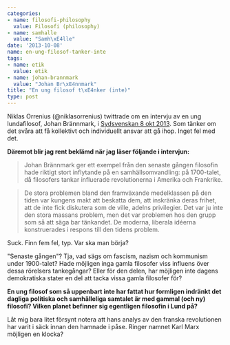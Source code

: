 ```yaml
---
categories:
- name: filosofi-philosophy
  value: Filosofi (philosophy)
- name: samhalle
  value: "Samh\xE4lle"
date: '2013-10-08'
name: en-ung-filosof-tanker-inte
tags:
- name: etik
  value: etik
- name: johan-brannmark
  value: "Johan Br\xE4nnmark"
title: "En ung filosof t\xE4nker (inte)"
type: post
---
```

Niklas Orrenius (@niklasorrenius) twittrade om en intervju av en ung lundafilosof, Johan Brännmark, i [Sydsvenskan 8 okt 2013](http://www.sydsvenskan.se/sverige/filosofen-ett-nytt-satt-att-tanka-behovs/). Som tänker om det svåra att få kollektivt och individuellt ansvar att gå ihop. Inget fel med det.

**Däremot blir jag rent beklämd när jag läser följande i intervjun:**

> Johan Brännmark ger ett exempel från den senaste gången filosofin hade riktigt stort inflytande på en samhällsomvandling: på 1700-talet, då filosofers tankar influerade revolutionerna i Amerika och Frankrike.

> De stora problemen bland den framväxande medelklassen på den tiden var kungens makt att beskatta dem, att inskränka deras frihet, att de inte fick diskutera som de ville, adelns privilegier. Det var ju inte den stora massans problem, men det var problemen hos den grupp som så att säga bar tänkandet. De moderna, liberala idéerna konstruerades i respons till den tidens problem.

Suck. Finn fem fel, typ. Var ska man börja?

"Senaste gången"? Tja, vad sägs om fascism, nazism och kommunism under 1900-talet? Hade möjligen inga gamla filosofer viss influens över dessa rörelsers tankegångar? Eller för den delen, har möjligen inte dagens demokratiska stater en del att tacka vissa gamla filosofer för?

**En ung filosof som så uppenbart inte har fattat hur formligen indränkt det dagliga politiska och samhälleliga samtalet är med gammal (och ny) filosofi? Vilken planet befinner sig egentligen filosofin i Lund på?**

Låt mig bara litet försynt notera att hans analys av den franska revolutionen har varit i säck innan den hamnade i påse. Ringer namnet Karl Marx möjligen en klocka?

